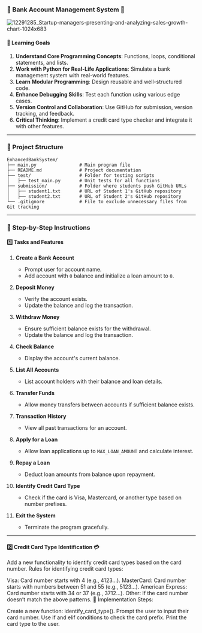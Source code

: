 ### **🌟 Bank Account Management System 🌟**

![12291285_Startup-managers-presenting-and-analyzing-sales-growth-chart-1024x683](https://github.com/user-attachments/assets/e0329bcc-619e-4cc0-8ae8-e09d5e32da3d)

#### **🎯 Learning Goals**
1. **Understand Core Programming Concepts**: Functions, loops, conditional statements, and lists.
2. **Work with Python for Real-Life Applications**: Simulate a bank management system with real-world features.
3. **Learn Modular Programming**: Design reusable and well-structured code.
4. **Enhance Debugging Skills**: Test each function using various edge cases.
5. **Version Control and Collaboration**: Use GitHub for submission, version tracking, and feedback.
6. **Critical Thinking**: Implement a credit card type checker and integrate it with other features.

---

### **📁 Project Structure**

```plaintext
EnhancedBankSystem/
├── main.py                # Main program file
├── README.md              # Project documentation
├── test/                  # Folder for testing scripts
│   ├── test_main.py       # Unit tests for all functions
├── submission/            # Folder where students push GitHub URLs
│   ├── student1.txt       # URL of Student 1's GitHub repository
│   ├── student2.txt       # URL of Student 2's GitHub repository
└── .gitignore             # File to exclude unnecessary files from Git tracking
```

---

### **📜 Step-by-Step Instructions**

#### **1️⃣ Tasks and Features**
1. **Create a Bank Account**
   - Prompt user for account name.
   - Add account with `0` balance and initialize a loan amount to `0`.

2. **Deposit Money**
   - Verify the account exists.
   - Update the balance and log the transaction.

3. **Withdraw Money**
   - Ensure sufficient balance exists for the withdrawal.
   - Update the balance and log the transaction.

4. **Check Balance**
   - Display the account's current balance.

5. **List All Accounts**
   - List account holders with their balance and loan details.

6. **Transfer Funds**
   - Allow money transfers between accounts if sufficient balance exists.

7. **Transaction History**
   - View all past transactions for an account.

8. **Apply for a Loan**
   - Allow loan applications up to `MAX_LOAN_AMOUNT` and calculate interest.

9. **Repay a Loan**
   - Deduct loan amounts from balance upon repayment.

10. **Identify Credit Card Type**
    - Check if the card is Visa, Mastercard, or another type based on number prefixes.

11. **Exit the System**
    - Terminate the program gracefully.

---

#### **2️⃣ Credit Card Type Identification 💳**

Add a new functionality to identify credit card types based on the card number.
Rules for identifying credit card types:

Visa: Card number starts with 4 (e.g., 4123...).
MasterCard: Card number starts with numbers between 51 and 55 (e.g., 5123...).
American Express: Card number starts with 34 or 37 (e.g., 3712...).
Other: If the card number doesn’t match the above patterns.
📌 Implementation Steps:

Create a new function: identify_card_type().
Prompt the user to input their card number.
Use if and elif conditions to check the card prefix.
Print the card type to the user.
